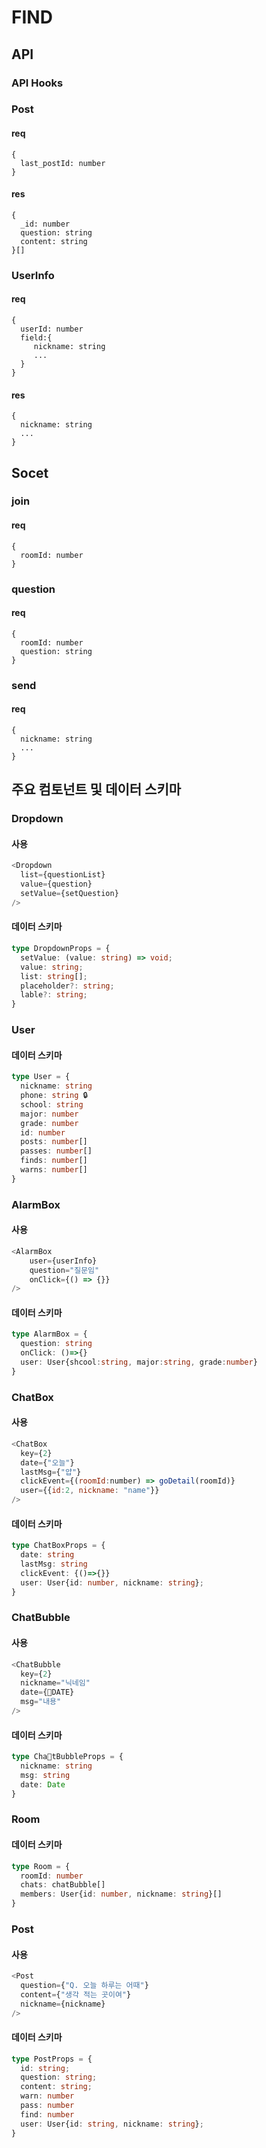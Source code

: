 # FIND


## API

### API Hooks


### Post

#### req
```
{
  last_postId: number
}
```

#### res
```
{
  _id: number
  question: string
  content: string
}[]
```


### UserInfo

#### req
```
{
  userId: number
  field:{
     nickname: string
     ...
  }
}
```

#### res
```
{
  nickname: string
  ...
}
```



## Socet


### join

#### req
```
{
  roomId: number
}
```

### question

#### req
```
{
  roomId: number
  question: string
}
```


### send

#### req
```
{
  nickname: string
  ...
}
```








## 주요 컴토넌트 및 데이터 스키마


### Dropdown

#### 사용
```js
<Dropdown
  list={questionList}
  value={question}
  setValue={setQuestion}
/>
```

#### 데이터 스키마
```ts
type DropdownProps = {
  setValue: (value: string) => void;
  value: string;
  list: string[];
  placeholder?: string;
  lable?: string;
}
```




### User

#### 데이터 스키마
```ts
type User = {
  nickname: string
  phone: string 🔒
  school: string
  major: number
  grade: number
  id: number
  posts: number[]
  passes: number[]
  finds: number[]
  warns: number[]
}
```




### AlarmBox

#### 사용
```js
<AlarmBox
    user={userInfo}
    question="질문임"
    onClick={() => {}}
/>
```

#### 데이터 스키마
```ts
type AlarmBox = {
  question: string
  onClick: ()=>{}
  user: User{shcool:string, major:string, grade:number}
}
```




### ChatBox

#### 사용
```js
<ChatBox
  key={2}
  date={"오늘"}
  lastMsg={"얍"}
  clickEvent={(roomId:number) => goDetail(roomId)}
  user={{id:2, nickname: "name"}}
/>
```

#### 데이터 스키마
```ts
type ChatBoxProps = {
  date: string
  lastMsg: string
  clickEvent: {()=>{}}
  user: User{id: number, nickname: string};
}
```



### ChatBubble

#### 사용
```js
<ChatBubble
  key={2}
  nickname="닉네임"
  date={DATE}
  msg="내용"
/>
```

#### 데이터 스키마
```ts
type ChatBubbleProps = {
  nickname: string
  msg: string
  date: Date
}
```



### Room

#### 데이터 스키마

```ts
type Room = {
  roomId: number
  chats: chatBubble[]
  members: User{id: number, nickname: string}[]
}
```


### Post

#### 사용
```js
<Post
  question={"Q. 오늘 하루는 어때"}
  content={"생각 적는 곳이여"}
  nickname={nickname}
/>
```

#### 데이터 스키마
```ts
type PostProps = {
  id: string;
  question: string;
  content: string;
  warn: number
  pass: number
  find: number
  user: User{id: string, nickname: string};
}
```
